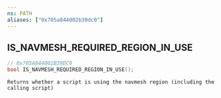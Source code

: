 ```yaml
---
ns: PATH
aliases: ["0x705a844002b39dc0"]
---
```

## IS_NAVMESH_REQUIRED_REGION_IN_USE

```c
// 0x705A844002B39DC0
bool IS_NAVMESH_REQUIRED_REGION_IN_USE();
```

```
Returns whether a script is using the navmesh region (including the calling script)
```
